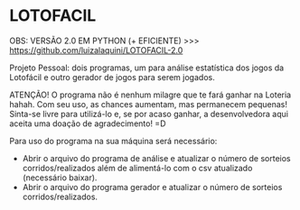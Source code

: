# LOTOFACIL

OBS: VERSÃO 2.0 EM PYTHON (+ EFICIENTE) >>> https://github.com/luizalaquini/LOTOFACIL-2.0

Projeto Pessoal: dois programas, um para análise estatística dos jogos da Lotofácil e outro gerador de jogos para serem jogados.

ATENÇÃO! O programa não é nenhum milagre que te fará ganhar na Loteria hahah. Com seu uso, as chances aumentam, mas permanecem pequenas!
Sinta-se livre para utilizá-lo e, se por acaso ganhar, a desenvolvedora aqui aceita uma doação de agradecimento! =D

Para uso do programa na sua máquina será necessário:
- Abrir o arquivo do programa de análise e atualizar o número de sorteios corridos/realizados além de alimentá-lo com o csv atualizado (necessário baixar).
- Abrir o arquivo do programa gerador e atualizar o número de sorteios corridos/realizados. 
